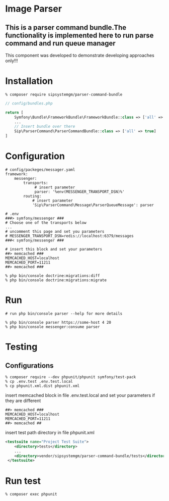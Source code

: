 # Image Parser
## This is a parser command bundle.The functionality is implemented here to run parse command and run queue manager
This component was developed to demonstrate  developing approaches only!!! 

# Installation

```ssh
% composer require sipsystemgm/parser-command-bundle
```
```php
// config/bundles.php

return [
    Symfony\Bundle\FrameworkBundle\FrameworkBundle::class => ['all' => true],
    ...
    // Insert bundle over there
    Sip\ParserCommand\ParserCommandBundle::class => ['all' => true]
]
```

# Configuration

```env
# config/packeges/messager.yaml
framework:
    messenger:
        transports:
             # insert parameter
             parser: '%env(MESSENGER_TRANSPORT_DSN)%'
        routing:
            # insert parameter
            'Sip\ParserCommand\Message\ParserQueueMessage': parser

```

```env
# .env
###> symfony/messenger ###
# Choose one of the transports below
...
# uncomment this page and set you parameters
# MESSENGER_TRANSPORT_DSN=redis://localhost:6379/messages
###< symfony/messenger ###

# insert this block and set your parameters
##> memcached ###
MEMCACHED_HOST=localhost
MEMCACHED_PORT=11211
##> memcached ###
```

```ssh
% php bin/console doctrine:migrations:diff
% php bin/console doctrine:migrations:migrate
```

# Run
```ssh
# run php bin/console parser --help for more details

% php bin/console parser https://some-host 4 20
% php bin/console messenger:consume parser
```

# Testing
## Configurations
```ssh
% composer require --dev phpunit/phpunit symfony/test-pack
% cp .env.test .env.test.local
% cp phpunit.xml.dist phpunit.xml
```

insert memcached block in file .env.test.local and set your parameters 
if they are different

```env
##> memcached ###
MEMCACHED_HOST=localhost
MEMCACHED_PORT=11211
##> memcached ##
```

insert test path directory in file  phpunit.xml
```xml
<testsuite name="Project Test Suite">
    <directory>tests</directory>
    ...
    <directory>vendor/sipsystemgm/parser-command-bundle/tests</directory>
 </testsuite>
```

# Run test
```ssh
% composer exec phpunit
```